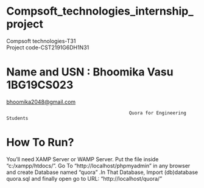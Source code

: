# Compsoft_technologies_internship_project
Compsoft technologies-T31    
Project code-CST2191G6DH1N31

# Name and USN : Bhoomika Vasu 1BG19CS023
bhoomika2048@gmail.com

                                                 Quora for Engineering Students                                                                                      

# How To Run?
You’ll need XAMP Server or WAMP Server. Put the file inside “c:/xampp/htdocs/”. Go To “http://localhost/phpmyadmin” in any browser and create Database named “quora” .In That Database, Import (db)database quora.sql and finally open go to URL: “http://localhost/quora/”


